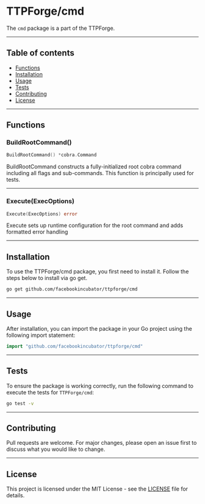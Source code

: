 # TTPForge/cmd

The `cmd` package is a part of the TTPForge.

---

## Table of contents

- [Functions](#functions)
- [Installation](#installation)
- [Usage](#usage)
- [Tests](#tests)
- [Contributing](#contributing)
- [License](#license)

---

## Functions

### BuildRootCommand()

```go
BuildRootCommand() *cobra.Command
```

BuildRootCommand constructs a fully-initialized root cobra
command including all flags and sub-commands.
This function is principally used for tests.

---

### Execute(ExecOptions)

```go
Execute(ExecOptions) error
```

Execute sets up runtime configuration for the root command
and adds formatted error handling

---

## Installation

To use the TTPForge/cmd package, you first need to install it.
Follow the steps below to install via go get.

```bash
go get github.com/facebookincubator/ttpforge/cmd
```

---

## Usage

After installation, you can import the package in your Go project
using the following import statement:

```go
import "github.com/facebookincubator/ttpforge/cmd"
```

---

## Tests

To ensure the package is working correctly, run the following
command to execute the tests for `TTPForge/cmd`:

```bash
go test -v
```

---

## Contributing

Pull requests are welcome. For major changes,
please open an issue first to discuss what
you would like to change.

---

## License

This project is licensed under the MIT
License - see the [LICENSE](https://github.com/facebookincubator/TTPForge/blob/main/LICENSE)
file for details.
